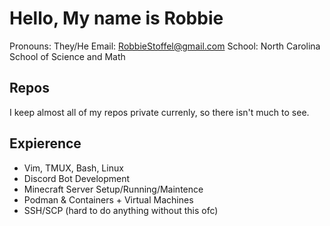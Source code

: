 # Hello, My name is Robbie

Pronouns: They/He
Email: RobbieStoffel@gmail.com
School: North Carolina School of Science and Math

## Repos

I keep almost all of my repos private currenly, so there isn't much to see.

## Expierence

* Vim, TMUX, Bash, Linux
* Discord Bot Development
* Minecraft Server Setup/Running/Maintence
* Podman & Containers + Virtual Machines
* SSH/SCP (hard to do anything without this ofc)

  

<!--
**robbiestoffel/robbiestoffel** is a ✨ _special_ ✨ repository because its `README.md` (this file) appears on your GitHub profile.

Here are some ideas to get you started:

- 🔭 I’m currently working on ...
- 🌱 I’m currently learning ...
- 👯 I’m looking to collaborate on ...
- 🤔 I’m looking for help with ...
- 💬 Ask me about ...
- 📫 How to reach me: ...
- 😄 Pronouns: ...
- ⚡ Fun fact: ...
-->
